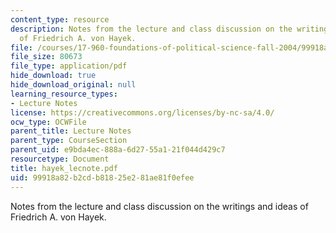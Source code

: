 ```yaml
---
content_type: resource
description: Notes from the lecture and class discussion on the writings and ideas
  of Friedrich A. von Hayek.
file: /courses/17-960-foundations-of-political-science-fall-2004/99918a82b2cdb81825e281ae81f0efee_hayek_lecnote.pdf
file_size: 80673
file_type: application/pdf
hide_download: true
hide_download_original: null
learning_resource_types:
- Lecture Notes
license: https://creativecommons.org/licenses/by-nc-sa/4.0/
ocw_type: OCWFile
parent_title: Lecture Notes
parent_type: CourseSection
parent_uid: e9bda4ec-888a-6d27-55a1-21f044d429c7
resourcetype: Document
title: hayek_lecnote.pdf
uid: 99918a82-b2cd-b818-25e2-81ae81f0efee
---
```

Notes from the lecture and class discussion on the writings and ideas of Friedrich A. von Hayek.